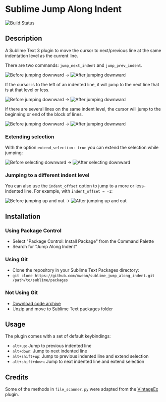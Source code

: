 # Sublime Jump Along Indent #

[![Build Status](https://travis-ci.org/mwean/sublime_jump_along_indent.svg?branch=master)](https://travis-ci.org/mwean/sublime_jump_along_indent)

## Description ##

A Sublime Text 3 plugin to move the cursor to next/previous line at the same indentation level as the current line.

There are two commands: `jump_next_indent` and `jump_prev_indent`.

![Before jumping downward](https://s3.amazonaws.com/mwean-github/sublime_jump_along_indent/pre_jump.png) → ![After jumping downward](https://s3.amazonaws.com/mwean-github/sublime_jump_along_indent/post_jump.png)

If the cursor is to the left of an indented line, it will jump to the next line that is at that level or less.

![Before jumping downward](https://s3.amazonaws.com/mwean-github/sublime_jump_along_indent/pre_jump_inset.png) → ![After jumping downward](https://s3.amazonaws.com/mwean-github/sublime_jump_along_indent/post_jump_inset.png)

If there are several lines on the same indent level, the cursor will jump to the beginning or end of the block of lines.

![Before jumping downward](https://s3.amazonaws.com/mwean-github/sublime_jump_along_indent/pre_jump_block.png) → ![After jumping downward](https://s3.amazonaws.com/mwean-github/sublime_jump_along_indent/post_jump_block.png)

### Extending selection ###

With the option `extend_selection: true` you can extend the selection while jumping:

![Before selecting downward](https://s3.amazonaws.com/mwean-github/sublime_jump_along_indent/pre_jump.png) → ![After selecting downward](https://s3.amazonaws.com/mwean-github/sublime_jump_along_indent/post_select.png)

### Jumping to a different indent level ###

You can also use the `indent_offset` option to jump to a more or less-indented line. For example, with `indent_offset = -1`:

![Before jumping up and out](https://s3.amazonaws.com/mwean-github/sublime_jump_along_indent/pre_jump_out.png) → ![After jumping up and out](https://s3.amazonaws.com/mwean-github/sublime_jump_along_indent/post_jump_out.png)

## Installation ##

### Using Package Control ###
  - Select "Package Control: Install Package" from the Command Palette
  - Search for "Jump Along Indent"

### Using Git ###
  - Clone the repository in your Sublime Text Packages directory:
  - `git clone https://github.com/mwean/sublime_jump_along_indent.git /path/to/sublime/packages`

### Not Using Git ###
  - [Download code archive](https://github.com/mwean/sublime_jump_along_indent/archive/master.zip)
  - Unzip and move to Sublime Text packages folder

## Usage ##

The plugin comes with a set of default keybindings:

  - `alt+up`: Jump to previous indented line
  - `alt+down`: Jump to next indented line
  - `alt+shift+up`: Jump to previous indented line and extend selection
  - `alt+shift+down`: Jump to next indented line and extend selection

## Credits ##

Some of the methods in `file_scanner.py` were adapted from the [VintageEx](https://github.com/SublimeText/VintageEx) plugin.
